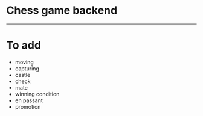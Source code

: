 # Chess game backend

___

# To add

- moving
- capturing
- castle
- check
- mate
- winning condition
- en passant
- promotion